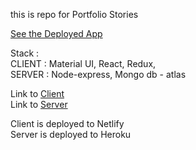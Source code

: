this is repo for Portfolio Stories

[See the Deployed App](https://github.com/vincentiusronalto/portfolio-stories-client)
<br /> 


Stack : 
<br /> 
CLIENT : Material UI, React, Redux, 
<br /> 
SERVER : Node-express, Mongo db - atlas

Link to 
[Client](https://github.com/vincentiusronalto/portfolio-stories-client)
<br /> 
Link to
[Server](https://github.com/vincentiusronalto/portfolio-stories-server)

Client is deployed to Netlify
<br /> 
Server is deployed to Heroku